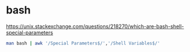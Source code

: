 # bash

<https://unix.stackexchange.com/questions/218270/which-are-bash-shell-special-parameters>

```bash
man bash | awk '/Special Parameters$/','/Shell Variables$/'
```
